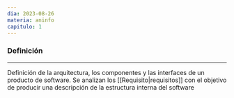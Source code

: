 ```yaml
---
dia: 2023-08-26
materia: aninfo
capitulo: 1
---
```

### Definición
---
Definición de la arquitectura, los componentes y las interfaces de un producto de software. Se analizan los [[Requisito|requisitos]] con el objetivo de producir una descripción de la estructura interna del software